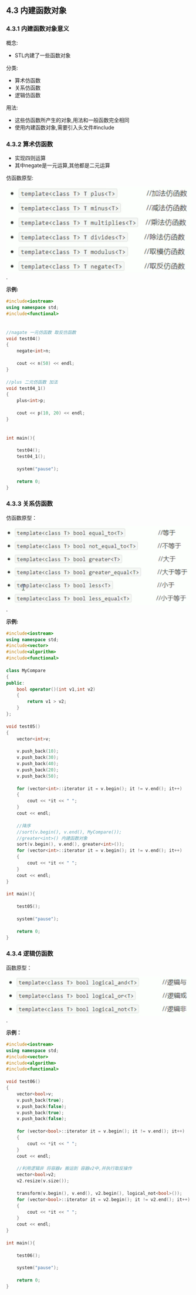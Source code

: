 ## 4.3 内建函数对象

### 4.3.1 内建函数对象意义

概念:

- STL内建了一些函数对象

分类:

- 算术仿函数
- 关系仿函数
- 逻辑仿函数

用法:

- 这些仿函数所产生的对象,用法和一般函数完全相同
- 使用内建函数对象,需要引入头文件#include<functional>

### 4.3.2 算术仿函数

- 实现四则运算
- 其中negate是一元运算,其他都是二元运算

仿函数原型:

![image-20221023162119914](图片/image-20221023162119914.png).

**示例:**

```c++
#include<iostream>
using namespace std;
#include<functional>


//nagate 一元仿函数 取反仿函数
void test04()
{
	negate<int>n;

	cout << n(50) << endl;
}

//plus 二元仿函数 加法
void test04_1()
{
	plus<int>p;

	cout << p(10, 20) << endl;
}


int main(){

	test04();
	test04_1();
	
	system("pause");
	
	return 0;
}
```

### 4.3.3 关系仿函数

仿函数原型：

![image-20221023163129347](图片/image-20221023163129347.png).

**示例:**

```c++
#include<iostream>
using namespace std;
#include<vector>
#include<algorithm>
#include<functional>

class MyCompare
{
public:
	bool operator()(int v1,int v2)
	{
		return v1 > v2;
	}
};

void test05()
{
	vector<int>v;

	v.push_back(10);
	v.push_back(30);
	v.push_back(40);
	v.push_back(20);
	v.push_back(50);

	for (vector<int>::iterator it = v.begin(); it != v.end(); it++)
	{
		cout << *it << " ";
	}
	cout << endl;

	//降序
	//sort(v.begin(), v.end(), MyCompare());
	//greater<int>() 内建函数对象
	sort(v.begin(), v.end(), greater<int>());
	for (vector<int>::iterator it = v.begin(); it != v.end(); it++)
	{
		cout << *it << " ";
	}
	cout << endl;
}

int main(){
	
	test05();
	
	system("pause");
	
	return 0;
}
```

### 4.3.4 逻辑仿函数

函数原型：

![image-20221023164251227](图片/image-20221023164251227.png).

**示例：**

```c++
#include<iostream>
using namespace std;
#include<vector>
#include<algorithm>
#include<functional>

void test06()
{
	vector<bool>v;
	v.push_back(true);
	v.push_back(false);
	v.push_back(true);
	v.push_back(false);

	for (vector<bool>::iterator it = v.begin(); it != v.end(); it++)
	{
		cout << *it << " ";
	}
	cout << endl;

	//利用逻辑非 将容器v 搬运到 容器v2中,并执行取反操作
	vector<bool>v2;
	v2.resize(v.size());

	transform(v.begin(), v.end(), v2.begin(), logical_not<bool>());
	for (vector<bool>::iterator it = v2.begin(); it != v2.end(); it++)
	{
		cout << *it << " ";
	}
	cout << endl;
}

int main(){
	
	test06();
	
	system("pause");
	
	return 0;
}
```

